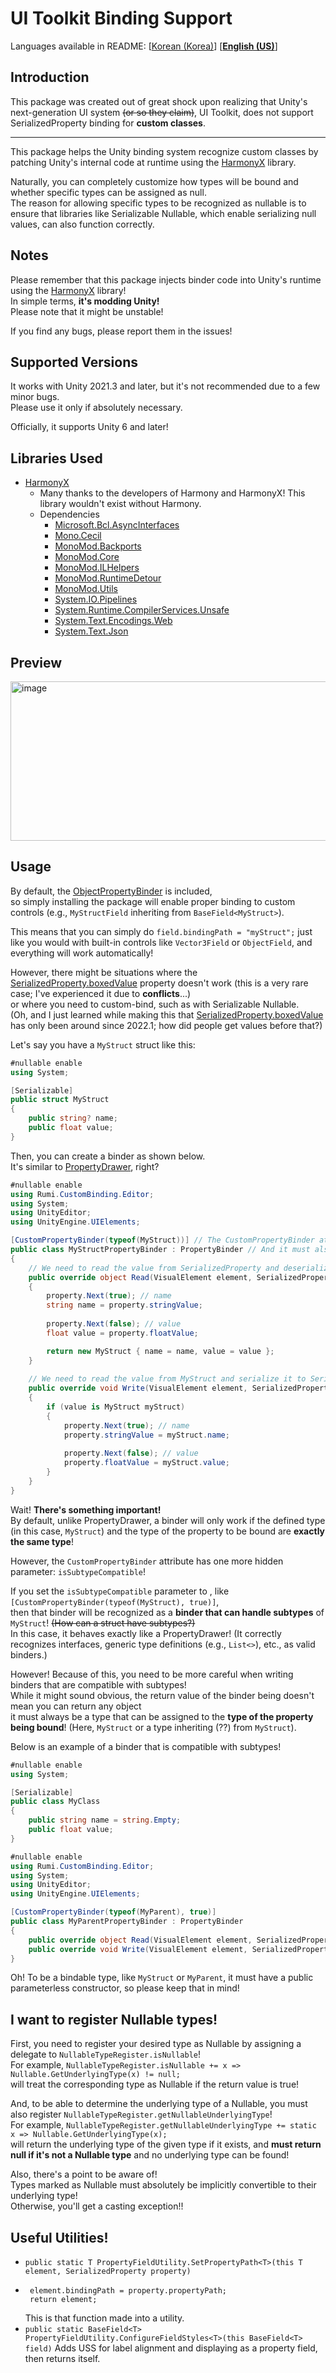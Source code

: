 # UI Toolkit Binding Support

Languages available in README: \[[Korean (Korea)](README.md)\] \[[**English (US)**](README-EN.md)\]

## Introduction

This package was created out of great shock upon realizing that Unity's next-generation UI system ~~(or so they claim)~~, UI Toolkit, does not support SerializedProperty binding for **custom classes**.

---

This package helps the Unity binding system recognize custom classes by patching Unity's internal code at runtime using the [HarmonyX](https://github.com/BepInEx/HarmonyX) library.

Naturally, you can completely customize how types will be bound and whether specific types can be assigned as null.\
The reason for allowing specific types to be recognized as nullable is to ensure that libraries like Serializable Nullable, which enable serializing null values, can also function correctly.

## Notes

Please remember that this package injects binder code into Unity's runtime using the [HarmonyX](https://github.com/BepInEx/HarmonyX) library!\
In simple terms, **it's modding Unity!**\
Please note that it might be unstable!

If you find any bugs, please report them in the issues!

## Supported Versions

It works with Unity 2021.3 and later, but it's not recommended due to a few minor bugs.\
Please use it only if absolutely necessary.

Officially, it supports Unity 6 and later!

## Libraries Used

* [HarmonyX](https://github.com/BepInEx/HarmonyX)
  * Many thanks to the developers of Harmony and HarmonyX! This library wouldn't exist without Harmony.
  * Dependencies
    * [Microsoft.Bcl.AsyncInterfaces](https://www.nuget.org/packages/microsoft.bcl.asyncinterfaces)
    * [Mono.Cecil](https://www.nuget.org/packages/Mono.cecil)
    * [MonoMod.Backports](https://www.nuget.org/packages/MonoMod.Backports)
    * [MonoMod.Core](https://www.nuget.org/packages/MonoMod.Core)
    * [MonoMod.ILHelpers](https://www.nuget.org/packages/MonoMod.ILHelpers)
    * [MonoMod.RuntimeDetour](https://www.nuget.org/packages/MonoMod.RuntimeDetour)
    * [MonoMod.Utils](https://www.nuget.org/packages/MonoMod.Utils)
    * [System.IO.Pipelines](https://www.nuget.org/packages/System.IO.Pipelines)
    * [System.Runtime.CompilerServices.Unsafe](https://www.nuget.org/packages/System.Runtime.CompilerServices.Unsafe)
    * [System.Text.Encodings.Web](https://www.nuget.org/packages?q=System.Text.Encodings.Web)
    * [System.Text.Json](https://www.nuget.org/packages/System.Text.Json)

## Preview
<img width="684" height="255" alt="image" src="https://github.com/user-attachments/assets/56b8a196-6936-40c7-8b1d-efe69ed22c97" />

## Usage

[SerializedProperty.boxedValue]: https://docs.unity3d.com/2022.1/Documentation/ScriptReference/SerializedProperty-boxedValue.html

By default, the [ObjectPropertyBinder](Packages/com.rumi.custombinding/Editor/Bindings/ObjectPropertyBinder.cs) is included,\
so simply installing the package will enable proper binding to custom controls (e.g., `MyStructField` inheriting from `BaseField<MyStruct>`).

This means that you can simply do ``field.bindingPath = "myStruct";`` just like you would with built-in controls like `Vector3Field` or `ObjectField`, and everything will work automatically!

However, there might be situations where the [SerializedProperty.boxedValue] property doesn't work (this is a very rare case; I've experienced it due to **conflicts**...)\
or where you need to custom-bind, such as with Serializable Nullable.\
(Oh, and I just learned while making this that [SerializedProperty.boxedValue] has only been around since 2022.1; how did people get values before that?)

Let's say you have a `MyStruct` struct like this:

```csharp
#nullable enable
using System;

[Serializable]
public struct MyStruct
{
    public string? name;
    public float value;
}
```

Then, you can create a binder as shown below.\
It's similar to [PropertyDrawer](https://docs.unity3d.com/kr/2021.3/Manual/editor-PropertyDrawers.html), right?

```csharp
#nullable enable
using Rumi.CustomBinding.Editor;
using System;
using UnityEditor;
using UnityEngine.UIElements;

[CustomPropertyBinder(typeof(MyStruct))] // The CustomPropertyBinder attribute is required for the binder to be recognized!
public class MyStructPropertyBinder : PropertyBinder // And it must also inherit from PropertyBinder!
{
    // We need to read the value from SerializedProperty and deserialize it into MyStruct.
    public override object Read(VisualElement element, SerializedProperty property, Type propertyType)
    {
        property.Next(true); // name
        string name = property.stringValue;
        
        property.Next(false); // value
        float value = property.floatValue;

        return new MyStruct { name = name, value = value };
    }
    
    // We need to read the value from MyStruct and serialize it to SerializedProperty.
    public override void Write(VisualElement element, SerializedProperty property, Type propertyType, object? value)
    {
        if (value is MyStruct myStruct)
        {
            property.Next(true); // name
            property.stringValue = myStruct.name;
            
            property.Next(false); // value
            property.floatValue = myStruct.value;
        }
    }
}
```

Wait! **There's something important!**\
By default, unlike PropertyDrawer, a binder will only work if the defined type (in this case, `MyStruct`) and the type of the property to be bound are **exactly the same type**!

However, the `CustomPropertyBinder` attribute has one more hidden parameter: `isSubtypeCompatible`!

If you set the `isSubtypeCompatible` parameter to <see langword="true"/>, like ``[CustomPropertyBinder(typeof(MyStruct), true)]``,\
then that binder will be recognized as a **binder that can handle subtypes** of `MyStruct`! ~~(How can a struct have subtypes?)~~\
In this case, it behaves exactly like a PropertyDrawer! (It correctly recognizes interfaces, generic type definitions (e.g., `List<>`), etc., as valid binders.)

However! Because of this, you need to be more careful when writing binders that are compatible with subtypes!\
While it might sound obvious, the return value of the binder being <see cref="System.Object"/> doesn't mean you can return any object\
it must always be a type that can be assigned to the **type of the property being bound**! (Here, `MyStruct` or a type inheriting (??) from `MyStruct`).

Below is an example of a binder that is compatible with subtypes!

```csharp
#nullable enable
using System;

[Serializable]
public class MyClass
{
    public string name = string.Empty;
    public float value;
}
```

```csharp
#nullable enable
using Rumi.CustomBinding.Editor;
using System;
using UnityEditor;
using UnityEngine.UIElements;

[CustomPropertyBinder(typeof(MyParent), true)]
public class MyParentPropertyBinder : PropertyBinder
{
    public override object Read(VisualElement element, SerializedProperty property, Type propertyType) => property.boxedValue;
    public override void Write(VisualElement element, SerializedProperty property, Type propertyType, object? value) => property.boxedValue = value;
}
```

Oh! To be a bindable type, like `MyStruct` or `MyParent`, it must have a public parameterless constructor, so please keep that in mind!

## I want to register Nullable types!

First, you need to register your desired type as Nullable by assigning a delegate to `NullableTypeRegister.isNullable`!\
For example, ``NullableTypeRegister.isNullable += x => Nullable.GetUnderlyingType(x) != null;``\
will treat the corresponding type as Nullable if the return value is true!

And, to be able to determine the underlying type of a Nullable, you must also register `NullableTypeRegister.getNullableUnderlyingType`!\
For example, ``NullableTypeRegister.getNullableUnderlyingType += static x => Nullable.GetUnderlyingType(x);``\
will return the underlying type of the given type if it exists, and **must return null if it's not a Nullable type** and no underlying type can be found!

Also, there's a point to be aware of!\
Types marked as Nullable must absolutely be implicitly convertible to their underlying type!\
Otherwise, you'll get a casting exception!!

## Useful Utilities!

* ``public static T PropertyFieldUtility.SetPropertyPath<T>(this T element, SerializedProperty property)``
 * ```
    element.bindingPath = property.propertyPath;
    return element;
    ```
    This is that function made into a utility.
* ``public static BaseField<T> PropertyFieldUtility.ConfigureFieldStyles<T>(this BaseField<T> field)`` Adds USS for label alignment and displaying as a property field, then returns itself.
